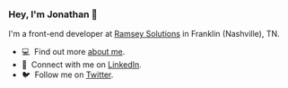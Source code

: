 ### Hey, I'm Jonathan 👋
I'm a front-end developer at [Ramsey Solutions](https://daveramsey.com) in Franklin (Nashville), TN.

- 💻 &nbsp;Find out more [about me](https://jonathantaylor.io).
- 💼 &nbsp;Connect with me on [LinkedIn](https://www.linkedin.com/in/jonathan-craig-taylor/).
- 🐦 &nbsp;Follow me on [Twitter](https://twitter.com/jonyonson).

<!--
**jonyonson/jonyonson** is a ✨ _special_ ✨ repository because its `README.md` (this file) appears on your GitHub profile.

Here are some ideas to get you started:

- 🔭 I’m currently working on ...
- 🌱 I’m currently learning ...
- 👯 I’m looking to collaborate on ...
- 🤔 I’m looking for help with ...
- 💬 Ask me about ...
- 📫 How to reach me: ...
- 😄 Pronouns: ...
- ⚡ Fun fact: ...
-->
